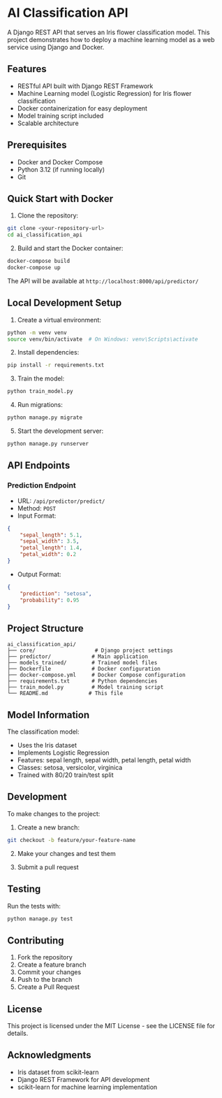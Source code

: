 # AI Classification API

A Django REST API that serves an Iris flower classification model. This project demonstrates how to deploy a machine learning model as a web service using Django and Docker.

## Features

- RESTful API built with Django REST Framework
- Machine Learning model (Logistic Regression) for Iris flower classification
- Docker containerization for easy deployment
- Model training script included
- Scalable architecture

## Prerequisites

- Docker and Docker Compose
- Python 3.12 (if running locally)
- Git

## Quick Start with Docker

1. Clone the repository:
```bash
git clone <your-repository-url>
cd ai_classification_api
```

2. Build and start the Docker container:
```bash
docker-compose build
docker-compose up
```

The API will be available at `http://localhost:8000/api/predictor/`

## Local Development Setup

1. Create a virtual environment:
```bash
python -m venv venv
source venv/bin/activate  # On Windows: venv\Scripts\activate
```

2. Install dependencies:
```bash
pip install -r requirements.txt
```

3. Train the model:
```bash
python train_model.py
```

4. Run migrations:
```bash
python manage.py migrate
```

5. Start the development server:
```bash
python manage.py runserver
```

## API Endpoints

### Prediction Endpoint
- URL: `/api/predictor/predict/`
- Method: `POST`
- Input Format:
```json
{
    "sepal_length": 5.1,
    "sepal_width": 3.5,
    "petal_length": 1.4,
    "petal_width": 0.2
}
```
- Output Format:
```json
{
    "prediction": "setosa",
    "probability": 0.95
}
```

## Project Structure

```
ai_classification_api/
├── core/                   # Django project settings
├── predictor/             # Main application
├── models_trained/        # Trained model files
├── Dockerfile             # Docker configuration
├── docker-compose.yml     # Docker Compose configuration
├── requirements.txt       # Python dependencies
├── train_model.py         # Model training script
└── README.md             # This file
```

## Model Information

The classification model:
- Uses the Iris dataset
- Implements Logistic Regression
- Features: sepal length, sepal width, petal length, petal width
- Classes: setosa, versicolor, virginica
- Trained with 80/20 train/test split

## Development

To make changes to the project:

1. Create a new branch:
```bash
git checkout -b feature/your-feature-name
```

2. Make your changes and test them

3. Submit a pull request

## Testing

Run the tests with:
```bash
python manage.py test
```

## Contributing

1. Fork the repository
2. Create a feature branch
3. Commit your changes
4. Push to the branch
5. Create a Pull Request

## License

This project is licensed under the MIT License - see the LICENSE file for details.

## Acknowledgments

- Iris dataset from scikit-learn
- Django REST Framework for API development
- scikit-learn for machine learning implementation

